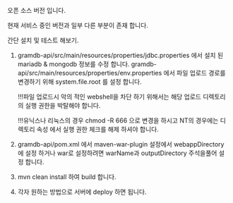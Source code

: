 오픈 소스 버전 입니다.

현재 서비스 중인 버전과 일부 다른 부분이 존재 합니다.

간단 설치 및 테스트 해보기.

1. gramdb-api/src/main/resources/properties/jdbc.properties 에서 설치 된 mariadb & mongodb 정보를 수정 합니다.
   gramdb-api/src/main/resources/properties/env.properties 에서 파일 업로드 경로를 변경하기 위해
   system.file.root 를 설정 합니다.

   !!!파일 업로드시 악의 적인 webshell을 차단 하기 위해서는 해당 업로드 디렉토리의 실행 권한을 박탈해야 합니다.
   
   !!!유닉스나 리눅스의 경우 chmod -R 666 으로 변경을 하시고 NT의 경우에는 디렉토리 속성 에서 실행 권한 체크를 해제 하셔야 합니다. 

2. gramdb-api/pom.xml 에서 maven-war-plugin 설정에서 webappDirectory 에 설정 하거나 war로 설정하려면 warName과 outputDirectory 주석을풀어 설정 합니다.

3. mvn clean install 하여 build 합니다.

4. 각자 원하는 방법으로 서버에 deploy 하면 됩니다.
